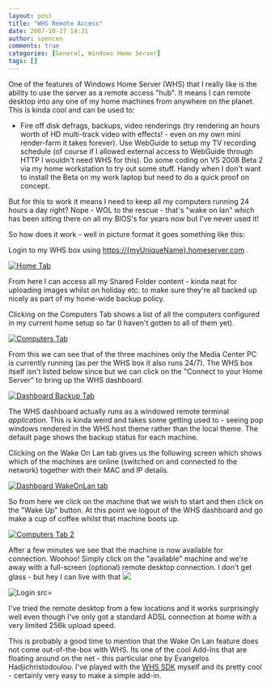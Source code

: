 ```yaml
---
layout: post
title: "WHS Remote Access"
date: 2007-10-17 14:31
author: spencen
comments: true
categories: [General, Windows Home Server]
tags: []
---
```



One of the features of Windows Home Server (WHS) that I really like is the ability to use the server as a remote access "hub". It means I can remote desktop into any one of my home machines from anywhere on the planet. This is kinda cool and can be used to:



*   Fire off disk defrags, backups, video renderings (try rendering an hours worth of HD multi-track video with effects! - even on my own mini render-farm it takes forever).
Use WebGuide to setup my TV recording schedule (of course if I allowed external access to WebGuide through HTTP I wouldn't need WHS for this).
Do some coding on VS 2008 Beta 2 via my home workstation to try out some stuff. Handy when I don't want to install the Beta on my work laptop but need to do a quick proof on concept.


But for this to work it means I need to keep all my computers running 24 hours a day right? Nope - WOL to the rescue - that's "wake on lan" which has been sitting there on all my BIOS's for years now but I've never used it!



So how does it work - well in picture format it goes something like this:



Login to my WHS box using [https://{myUniqueName}.homeserver.com](https://{myuniquename}.homeserver.com/) .



<a href="/images/Home%20Tab_1.png" target=_blank atomicselection="true">![Home Tab](/images/Home%20Tab_thumb_1.png)</a> 



From here I can access all my Shared Folder content - kinda neat for uploading images whilst on holiday etc. to make sure they're all backed up nicely as part of my home-wide backup policy.



Clicking on the Computers Tab shows a list of all the computers configured in my current home setup so far (I haven't gotten to all of them yet).



<a href="/images/Computers%20Tab_1.png" target=_blank atomicselection="true">![Computers Tab](/images/Computers%20Tab_thumb_1.png)</a> 



From this we can see that of the three machines only the Media Center PC is currently running (as per the WHS box it also runs 24/7). The WHS box itself isn't listed below since but we can click on the "Connect to your Home Server" to bring up the WHS dashboard.



<a href="/images/Dashboard%20Backup%20Tab_1.png" target=_blank atomicselection="true">![Dashboard Backup Tab](/images/Dashboard%20Backup%20Tab_thumb_1.png)</a> 



The WHS dashboard actually runs as a windowed remote terminal *application*. This is kinda weird and takes some getting used to - seeing pop windows rendered in the WHS host theme rather than the local theme. The default page shows the backup status for each machine.



Clicking on the Wake On Lan tab gives us the following screen which shows which of the machines are online (switched on and connected to the network)&nbsp;together with their MAC and IP details.



<a href="/images/Dashboard%20WakeOnLan%20tab_1.png" target=_blank atomicselection="true">![Dashboard WakeOnLan tab](/images/Dashboard%20WakeOnLan%20tab_thumb_1.png)</a> 



So from here we click on the machine that we wish to start and then click on the "Wake Up" button. At this point we logout of the WHS dashboard and go make a cup of coffee whilst that machine boots up.



<a href="/images/Computers%20Tab%202_1.png" target=_blank atomicselection="true">![Computers Tab 2](/images/Computers%20Tab%202_thumb_1.png)</a> 



After a few minutes we see that the machine is now available for connection. Woohoo! Simply click on the "available" machine and we're away with a full-screen (optional) remote desktop connection. I don't get glass - but hey I can live with that ![](http://blog.spencen.com/emoticons/smile.png)



![Login src=](/images/Login1.png) 



I've tried the remote desktop from a few locations and it works surprisingly well even though I've only got a standard ADSL connection at home with a very limited 256k upload speed.



This is probably a good time to mention that the Wake On Lan feature does not come out-of-the-box with WHS. Its one of the cool Add-Ins that are floating around on the net - this particular one by Evangelos Hadjichristodoulou. I've played with the <a href="http://msdn2.microsoft.com/en-us/library/aa496121.aspx" target=_blank>WHS SDK</a> myself and its pretty cool - certainly very easy to make a simple add-in.



